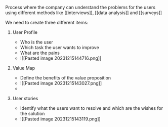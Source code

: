 
Process where the company can understand the problems for the users using different methods like [[interviews]], [[data analysis]] and [[surveys]]

We need to create three different items:

1. User Profile
	+ Who is the user
	+ Which task the user wants to improve
	+ What are the pains
	 * ![[Pasted image 20231215144716.png]]

1. Value Map
	* Define the benefits of the value proposition
	* ![[Pasted image 20231215143027.png]]
	*
1. User stories
	* Identify what the users want to resolve and which are the wishes for the solution
	* ![[Pasted image 20231215143119.png]]
